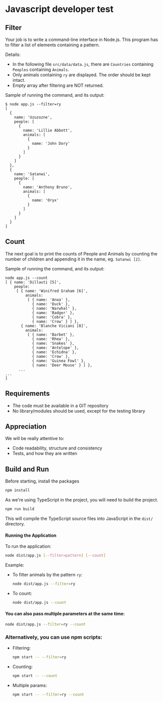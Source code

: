 # Javascript developer test

## Filter

Your job is to write a command-line interface in Node.js.
This program has to filter a list of elements containing a pattern.

Details:

- In the following file `src/data/data.js`, there are `Countries` containing `Peoples` containing `Animals`.
- Only animals containing `ry` are displayed. The order should be kept intact.
- Empty array after filtering are NOT returned.

Sample of running the command, and its output:

```shell script
$ node app.js --filter=ry
[
  {
    name: 'Uzuzozne',
    people: [
      {
        name: 'Lillie Abbott',
        animals: [
          {
            name: 'John Dory'
          }
        ]
      }
    ]
  },
  {
    name: 'Satanwi',
    people: [
      {
        name: 'Anthony Bruno',
        animals: [
          {
            name: 'Oryx'
          }
        ]
      }
    ]
  }
]
```

## Count

The next goal is to print the counts of People and Animals by counting the number of children and appending it in the name, eg. `Satanwi [2]`.

Sample of running the command, and its output:

```shell script
node app.js --count
[ { name: 'Dillauti [5]',
    people:
     [ { name: 'Winifred Graham [6]',
         animals:
          [ { name: 'Anoa' },
            { name: 'Duck' },
            { name: 'Narwhal' },
            { name: 'Badger' },
            { name: 'Cobra' },
            { name: 'Crow' } ] },
       { name: 'Blanche Viciani [8]',
         animals:
          [ { name: 'Barbet' },
            { name: 'Rhea' },
            { name: 'Snakes' },
            { name: 'Antelope' },
            { name: 'Echidna' },
            { name: 'Crow' },
            { name: 'Guinea Fowl' },
            { name: 'Deer Mouse' } ] },
      ...
...
]
```

## Requirements

- The code must be available in a GIT repository
- No library/modules should be used, except for the testing library

## Appreciation

We will be really attentive to:

- Code readability, structure and consistency
- Tests, and how they are written

## Build and Run

Before starting, install the packages

```sh
npm install
```

As we're using TypeScript in the project, you will need to build the project.

```sh
npm run build
```

This will compile the TypeScript source files into JavaScript in the `dist/` directory.

#### Running the Application

To run the application:

```sh
node dist/app.js [--filter=pattern] [--count]
```

Example:

- To filter animals by the pattern `ry`:

  ```sh
  node dist/app.js --filter=ry
  ```

- To count:
  ```sh
  node dist/app.js --count
  ```

#### You can also pass multiple parameters at the same time:

```sh
node dist/app.js --filter=ry --count
```

### Alternatively, you can use npm scripts:

- Filtering:

  ```sh
  npm start -- --filter=ry
  ```

- Counting:

  ```sh
  npm start -- --count
  ```

- Multiple params:
  ```sh
  npm start -- --filter=ry --count
  ```
